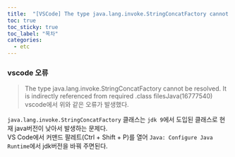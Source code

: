 ```yaml
---
title:  "[VSCode] The type java.lang.invoke.StringConcatFactory cannot be resolved 오류"
toc: true
toc_sticky: true
toc_label: "목차"
categories:
  - etc
---
```

### vscode 오류
> The type java.lang.invoke.StringConcatFactory cannot be resolved. It is indirectly referenced from required .class filesJava(16777540)  
vscode에서 위와 같은 오류가 발생했다.  
  
`java.lang.invoke.StringConcatFactory` 클래스는 `jdk 9`에서 도입된 클래스로 현재 java버전이 낮아서 발생하는 문제다.  
VS Code에서 커맨드 팔레트(Ctrl + Shift + P)를 열어 `Java: Configure Java Runtime`에서 jdk버전을 바꿔 주면된다.  
